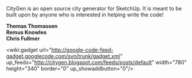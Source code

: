 CityGen is an open source city generator for SketchUp. It is meant to be built upon by anyone who is interested in helping write the code!<br>

<b>Thomas Thomassen</b><br>
<b>Remus Knowles</b><br>
<b>Chris Fullmer</b><br>

<wiki:gadget url="http://google-code-feed-gadget.googlecode.com/svn/trunk/gadget.xml" up_feeds="http://citygen.blogspot.com/feeds/posts/default" width="780"  height="340" border="0" up_showaddbutton="0"/>